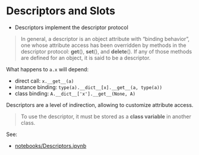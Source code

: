 # Descriptors and Slots

* Descriptors implement the descriptor protocol

> In general, a descriptor is an object attribute with “binding behavior”, one
> whose attribute access has been overridden by methods in the descriptor
> protocol: __get__(), __set__(), and __delete__(). If any of those methods are
> defined for an object, it is said to be a descriptor.

What happens to `a.x` will depend:

* direct call: `x.__get__(a)`
* instance binding: `type(a).__dict__[x].__get__(a, type(a))`
* class binding: `A.__dict__['x'].__get__(None, A)`

Descriptors are a level of indirection, allowing to customize attribute access.

> To use the descriptor, it must be stored as a **class variable** in another class.

See:

* [notebooks/Descriptors.ipynb](notebooks/Descriptors.ipynb)

